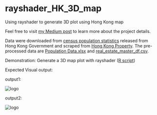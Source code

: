 # rayshader_HK_3D_map
Using rayshader to generate 3D plot using Hong Kong map

Feel free to visit [my Medium post](https://towardsdatascience.com/using-folium-to-generate-choropleth-map-with-customised-tooltips-12e4cec42af2?source=friends_link&sk=fb4a6c344fc5b4df6625bc1ec9626fdf) to learn more about the project details.

Data were downloaded from [census population statistics](https://www.censtatd.gov.hk/hkstat/sub/sp150.jsp?productCode=B1130301) released from Hong Kong Government and scraped from [Hong Kong Property](https://app2.hkp.com.hk/tx/default.jsp?lang=zh%27). The pre-processed data are [Population Data.xlsx](https://github.com/cydalytics/rayshader_HK_3D_map/blob/master/Population%20Data.xlsx) and [real_estate_master_df.csv](https://github.com/cydalytics/rayshader_HK_3D_map/blob/master/real_estate_master_df.csv).

Demonstration:
Generate a 3D map plot with rayshader ([R script](https://github.com/cydalytics/rayshader_HK_3D_map/blob/master/Demo%20-%20Generate%20a%203D%20map%20plot%20with%20rayshader.R))

Expected Visual output: 

output1: 

![logo](https://github.com/cydalytics/rayshader_HK_3D_map/blob/master/output1.gif)

output2: 

![logo](https://github.com/cydalytics/rayshader_HK_3D_map/blob/master/output2.gif)
